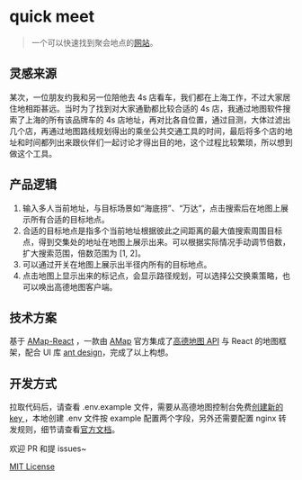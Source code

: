 # quick meet

> 一个可以快速找到聚会地点的[网站](https://yasinchan.com/quick-meet/)。

## 灵感来源

某次，一位朋友约我和另一位陪他去 4s 店看车，我们都在上海工作，不过大家居住地相距甚远。当时为了找到对大家通勤都比较合适的 4s 店，我通过地图软件搜索了上海的所有该品牌车的 4s 店地址，再对比各自位置，通过目测，大体过滤出几个店，再通过地图路线规划得出的乘坐公共交通工具的时间，最后将多个店的地址和时间都列出来跟伙伴们一起讨论才得出目的地，这个过程比较繁琐，所以想到做这个工具。

## 产品逻辑

1. 输入多人当前地址，与目标场景如“海底捞”、“万达”，点击搜索后在地图上展示所有合适的目标地点。
2. 合适的目标地点是指多个当前地址根据彼此之间距离的最大值搜索周围目标点，得到交集处的地址在地图上展示出来。可以根据实际情况手动调节倍数，扩大搜索范围，倍数范围为 [1, 2]。
3. 可以通过开关在地图上展示出半径内所有的目标地点。
4. 点击地图上显示出来的标记点，会显示路径规划，可以选择公交换乘策略，也可以唤出高德地图客户端。

## 技术方案

基于 [AMap-React](https://jimnox.gitee.io/amap-react/) ，一款由 [AMap](https://amap.com/) 官方集成了[高德地图 API](https://lbs.amap.com/api/jsapi-v2/summary/) 与 React 的地图框架，配合 UI 库 [ant design](https://ant.design/index-cn)，完成了以上构想。

## 开发方式

拉取代码后，请查看 .env.example 文件，需要从高德地图控制台免费[创建新的 key ](https://console.amap.com/dev/key/app)，本地创建 .env 文件按 example 配置两个字段，另外还需要配置 nginx 转发规则，细节请查看[官方文档](https://lbs.amap.com/api/jsapi-v2/guide/abc/prepare)。

欢迎 PR 和提 issues~

[MIT License](https://opensource.org/licenses/MIT)
